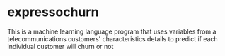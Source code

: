# expressochurn
This is a machine learning language program that uses variables from a telecommunications customers' characteristics details to predict if each individual customer will churn or not
